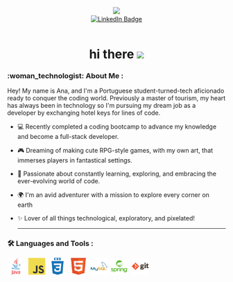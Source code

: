 <div align="center">
  <div id="header">
    <img src="https://media.giphy.com/media/paTz7UZbPfTZFRYnnB/giphy.gif" width="200"/>
  </div>
  <div id="badges">
    <div class="badge">
      <a href="https://www.linkedin.com/in/anaabrantesfonseca/">
        <img src="https://img.shields.io/badge/LinkedIn-blue?style=for-the-badge&logo=linkedin&logoColor=white" alt="LinkedIn Badge"/>
      </a>
    </div>
    <div class="badge">
      <img src="https://komarev.com/ghpvc/?username=imbibs&style=flat-square&color=blue" alt=""/>
    </div>
  </div>

  <h1>
    hi there
    <img src="https://media.giphy.com/media/6T1HnCFAPJtu0xCWNE/giphy.gif" width="40px"/>
  </h1>
</div>

<div style="text-align: left;">
  <h3>:woman_technologist: About Me :</h3>
  <p>
    Hey! My name is Ana, and I'm a Portuguese student-turned-tech aficionado ready to conquer the coding world. Previously a master of tourism, my heart has always been in technology so I'm pursuing my dream job as a developer by exchanging hotel keys for lines of code.
  </p>
</div>

- 💻  Recently completed a coding bootcamp to advance my knowledge and become a full-stack developer.
- 🎮  Dreaming of making cute RPG-style games, with my own art, that immerses players in fantastical settings.
- 📖  Passionate about constantly learning, exploring, and embracing the ever-evolving world of code.
- 🌍  I'm an avid adventurer with a mission to explore every corner on earth
- ✨  Lover of all things technological, exploratory, and pixelated!

  ---

### :hammer_and_wrench: Languages and Tools :
<div>
  <img src="https://github.com/devicons/devicon/blob/master/icons/java/java-original-wordmark.svg" title="Java" alt="Java" width="40" height="40"/>&nbsp;
  <img src="https://github.com/devicons/devicon/blob/master/icons/javascript/javascript-original.svg" title="JavaScript" alt="JavaScript" width="40" height="40"/>&nbsp;
  <img src="https://github.com/devicons/devicon/blob/master/icons/css3/css3-plain-wordmark.svg"  title="CSS3" alt="CSS" width="40" height="40"/>&nbsp;
  <img src="https://github.com/devicons/devicon/blob/master/icons/html5/html5-original.svg" title="HTML5" alt="HTML" width="40" height="40"/>&nbsp;
  <img src="https://github.com/devicons/devicon/blob/master/icons/mysql/mysql-original-wordmark.svg" title="MySQL"  alt="MySQL" width="40" height="40"/>&nbsp; 
    <img src="https://github.com/devicons/devicon/blob/master/icons/spring/spring-original-wordmark.svg" title="Spring" alt="Spring" width="40" height="40"/>&nbsp;
  <img src="https://github.com/devicons/devicon/blob/master/icons/git/git-original-wordmark.svg" title="Git" **alt="Git" width="40" height="40"/>
</div>
